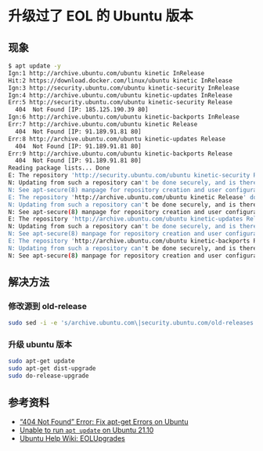# 升级过了 EOL 的 Ubuntu 版本

## 现象

```bash
$ apt update -y
Ign:1 http://archive.ubuntu.com/ubuntu kinetic InRelease
Hit:2 https://download.docker.com/linux/ubuntu kinetic InRelease
Ign:3 http://security.ubuntu.com/ubuntu kinetic-security InRelease
Ign:4 http://archive.ubuntu.com/ubuntu kinetic-updates InRelease
Err:5 http://security.ubuntu.com/ubuntu kinetic-security Release
  404  Not Found [IP: 185.125.190.39 80]
Ign:6 http://archive.ubuntu.com/ubuntu kinetic-backports InRelease
Err:7 http://archive.ubuntu.com/ubuntu kinetic Release
  404  Not Found [IP: 91.189.91.81 80]
Err:8 http://archive.ubuntu.com/ubuntu kinetic-updates Release
  404  Not Found [IP: 91.189.91.81 80]
Err:9 http://archive.ubuntu.com/ubuntu kinetic-backports Release
  404  Not Found [IP: 91.189.91.81 80]
Reading package lists... Done
E: The repository 'http://security.ubuntu.com/ubuntu kinetic-security Release' does not have a Release file.
N: Updating from such a repository can't be done securely, and is therefore disabled by default.
N: See apt-secure(8) manpage for repository creation and user configuration details.
E: The repository 'http://archive.ubuntu.com/ubuntu kinetic Release' does not have a Release file.
N: Updating from such a repository can't be done securely, and is therefore disabled by default.
N: See apt-secure(8) manpage for repository creation and user configuration details.
E: The repository 'http://archive.ubuntu.com/ubuntu kinetic-updates Release' does not have a Release file.
N: Updating from such a repository can't be done securely, and is therefore disabled by default.
N: See apt-secure(8) manpage for repository creation and user configuration details.
E: The repository 'http://archive.ubuntu.com/ubuntu kinetic-backports Release' does not have a Release file.
N: Updating from such a repository can't be done securely, and is therefore disabled by default.
N: See apt-secure(8) manpage for repository creation and user configuration details.
```

## 解决方法

### 修改源到 old-release

```bash
sudo sed -i -e 's/archive.ubuntu.com\|security.ubuntu.com/old-releases.ubuntu.com/g' /etc/apt/sources.list
```

### 升级 ubuntu 版本

```bash
sudo apt-get update
sudo apt-get dist-upgrade
sudo do-release-upgrade
```

## 参考资料

* [“404 Not Found” Error: Fix apt-get Errors on Ubuntu](https://operavps.com/docs/404-not-found-error-on-ubuntu/)
* [Unable to run `apt update` on Ubuntu 21.10](https://serverfault.com/questions/1106694/unable-to-run-apt-update-on-ubuntu-21-10)
* [Ubuntu Help Wiki: EOLUpgrades](https://help.ubuntu.com/community/EOLUpgrades)

